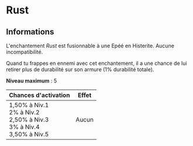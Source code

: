 # Rust

## Informations
L'enchantement *Rust* est fusionnable à une Epéé en Histerite. Aucune incompatibilité.


Quand tu frappes en ennemi avec cet enchantement, il a une chance de lui retirer plus de durabilité sur son armure (1% durabilité totale).


**Niveau maximum** : 5

| Chances d'activation | Effet |
| -------------------- | ----- |
| 1,50% à Niv.1 <br> 2% à Niv.2 <br> 2,50% à Niv.3 <br> 3% à Niv.4 <br> 3,50% à Niv.5 | Aucun |